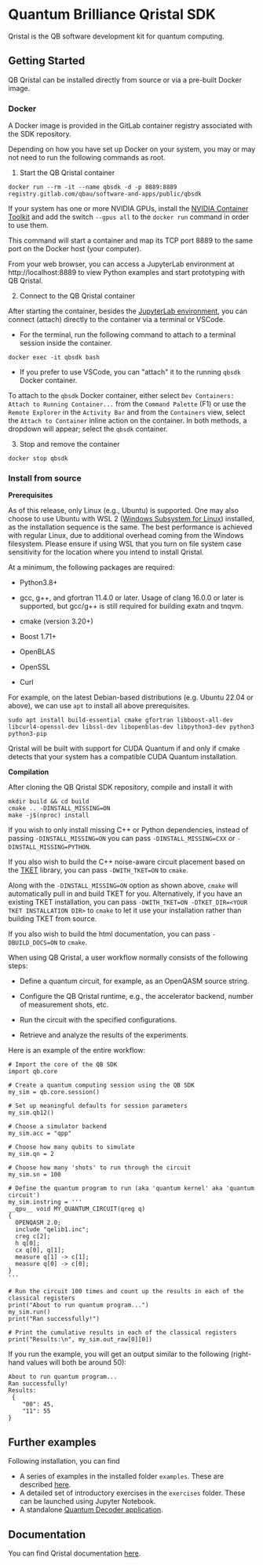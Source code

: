 # Quantum Brilliance Qristal SDK

Qristal is the QB software development kit for quantum computing.

## Getting Started

QB Qristal can be installed directly from source or via a pre-built Docker image.

### Docker

A Docker image is provided in the GitLab container registry associated with the SDK repository.

Depending on how you have set up Docker on your system, you may or may not need to run the following commands as root.

1. Start the QB Qristal container
```
docker run --rm -it --name qbsdk -d -p 8889:8889 registry.gitlab.com/qbau/software-and-apps/public/qbsdk
```
If your system has one or more NVIDIA GPUs, install the [NVIDIA Container Toolkit](https://github.com/NVIDIA/nvidia-docker) and add the switch `--gpus all` to the `docker run` command in order to use them.

This command will start a container and map its TCP port 8889 to the same port on the Docker host (your computer).

From your web browser, you can access a JupyterLab environment at http://localhost:8889 to view Python examples and start prototyping with QB Qristal.

2. Connect to the QB Qristal container

After starting the container, besides the [JupyterLab environment](http://localhost:8889), you can connect (attach) directly to the container via a terminal or VSCode.

- For the terminal, run the following command to attach to a terminal session inside the container.

```
docker exec -it qbsdk bash
```

- If you prefer to use VSCode, you can "attach" it to the  running `qbsdk` Docker container.

To attach to the `qbsdk` Docker container, either select `Dev Containers: Attach to Running Container...` from the `Command Palette` (F1) or use the `Remote Explorer` in the `Activity Bar` and from the `Containers` view, select the `Attach to Container` inline action on the container. In both methods, a dropdown will appear; select the `qbsdk` container.

3. Stop and remove the container

```
docker stop qbsdk
```

### Install from source

**Prerequisites**

As of this release, only Linux (e.g., Ubuntu) is supported. One may also choose to use Ubuntu with WSL 2 ([Windows Subsystem for Linux](https://learn.microsoft.com/en-us/windows/wsl/)) installed, as the installation sequence is the same. The best performance is achieved with regular Linux, due to additional overhead coming from the Windows filesystem. Please ensure if using WSL that you turn on file system case sensitivity for the location where you intend to install Qristal.

At a minimum, the following packages are required:

- Python3.8+

- gcc, g++, and gfortran 11.4.0 or later.  Usage of clang 16.0.0 or later is supported, but gcc/g++ is still required for building exatn and tnqvm.

- cmake (version 3.20+)

- Boost 1.71+

- OpenBLAS

- OpenSSL

- Curl


For example, on the latest Debian-based distributions (e.g. Ubuntu 22.04 or above), we can use `apt` to install all above prerequisites. 

```
sudo apt install build-essential cmake gfortran libboost-all-dev libcurl4-openssl-dev libssl-dev libopenblas-dev libpython3-dev python3 python3-pip
```

Qristal will be built with support for CUDA Quantum if and only if cmake detects that your system has a compatible CUDA Quantum installation.

**Compilation**

<a name="compilation"></a>

After cloning the QB Qristal SDK repository, compile and install it with

```
mkdir build && cd build
cmake .. -DINSTALL_MISSING=ON
make -j$(nproc) install
```

If you wish to only install missing C++ or Python dependencies, instead of passing `-DINSTALL_MISSING=ON` you can pass `-DINSTALL_MISSING=CXX` or `-DINSTALL_MISSING=PYTHON`.

If you also wish to build the C++ noise-aware circuit placement based on the [TKET](https://github.com/CQCL/tket) library, you can pass `-DWITH_TKET=ON` to `cmake`.

Along with the `-DINSTALL_MISSING=ON` option as shown above, `cmake` will automatically pull in and build TKET for you.
Alternatively, if you have an existing TKET installation, you can pass `-DWITH_TKET=ON -DTKET_DIR=<YOUR TKET INSTALLATION DIR>` to `cmake` to let it use your installation rather than building TKET from source.  

If you also wish to build the html documentation, you can pass `-DBUILD_DOCS=ON` to `cmake`.

When using QB Qristal, a user workflow normally consists of the following steps:

- Define a quantum circuit, for example, as an OpenQASM source string.

- Configure the QB Qristal runtime, e.g., the accelerator backend, number of measurement shots, etc.

- Run the circuit with the specified configurations.

- Retrieve and analyze the results of the experiments.

Here is an example of the entire workflow:

```
# Import the core of the QB SDK
import qb.core

# Create a quantum computing session using the QB SDK
my_sim = qb.core.session()

# Set up meaningful defaults for session parameters
my_sim.qb12()

# Choose a simulator backend
my_sim.acc = "qpp"

# Choose how many qubits to simulate
my_sim.qn = 2

# Choose how many 'shots' to run through the circuit
my_sim.sn = 100

# Define the quantum program to run (aka 'quantum kernel' aka 'quantum circuit')
my_sim.instring = '''
__qpu__ void MY_QUANTUM_CIRCUIT(qreg q)
{
  OPENQASM 2.0;
  include "qelib1.inc";
  creg c[2];
  h q[0];
  cx q[0], q[1];
  measure q[1] -> c[1];
  measure q[0] -> c[0];
}
'''

# Run the circuit 100 times and count up the results in each of the classical registers
print("About to run quantum program...")
my_sim.run()
print("Ran successfully!")

# Print the cumulative results in each of the classical registers
print("Results:\n", my_sim.out_raw[0][0])
```

If you run the example, you will get an output similar to the following (right-hand values will both be around 50):

```
About to run quantum program...
Ran successfully!
Results:
 {
    "00": 45,
    "11": 55
}
```

## Further examples ##

Following installation, you can find 

- A series of examples in the installed folder `examples`.  These are described [here](examples/README.md).
- A detailed set of introductory exercises in the `exercises` folder.  These can be launched using Jupyter Notebook.
- A standalone [Quantum Decoder application](docs/README_decoder.md).

## Documentation
You can find Qristal documentation [here](https://qristal.readthedocs.io/en/latest/).
